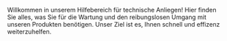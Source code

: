 Willkommen in unserem Hilfebereich für technische Anliegen!
Hier finden Sie alles, was Sie für die Wartung und den reibungslosen Umgang mit unseren Produkten benötigen. Unser Ziel ist es, Ihnen schnell und effizenz weiterzuhelfen.